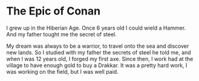 # The Epic of Conan
I grew up in the Hiberian Age.
Once 6 years old I could wield a Hammer.
And my father tought me the secret of steel.

My dream was always to be a warrior, to travel onto the sea and discover new lands. So I studied with my father the secrets of steel he told me, and when I was 12 years old, I forged my first axe. Since then, I work had at the village to have enough gold to buy a Drakkar. It was a pretty hard work, I was working on the field, but I was well paid.
